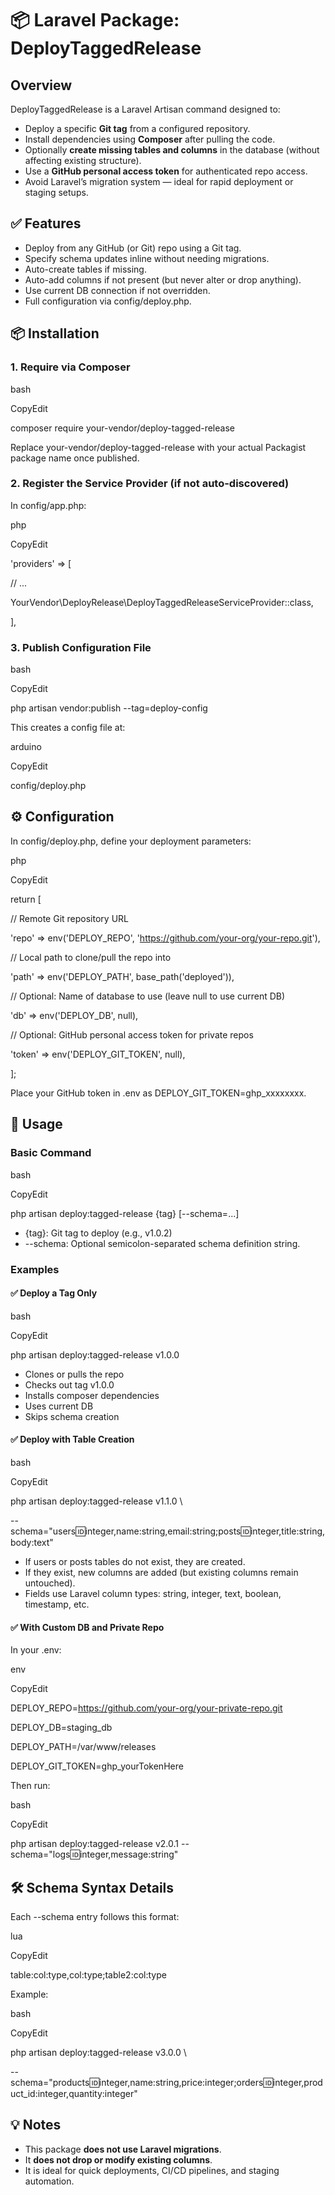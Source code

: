 # 📦 Laravel Package: DeployTaggedRelease

## Overview

DeployTaggedRelease is a Laravel Artisan command designed to:

* Deploy a specific **Git tag** from a configured repository.
* Install dependencies using **Composer** after pulling the code.
* Optionally **create missing tables and columns** in the database (without affecting existing structure).
* Use a **GitHub personal access token** for authenticated repo access.
* Avoid Laravel’s migration system — ideal for rapid deployment or staging setups.

## ✅ Features

* Deploy from any GitHub (or Git) repo using a Git tag.
* Specify schema updates inline without needing migrations.
* Auto-create tables if missing.
* Auto-add columns if not present (but never alter or drop anything).
* Use current DB connection if not overridden.
* Full configuration via config/deploy.php.

## 📦 Installation

### 1. Require via Composer

bash

CopyEdit

composer require your-vendor/deploy-tagged-release

Replace your-vendor/deploy-tagged-release with your actual Packagist package name once published.

### 2. Register the Service Provider (if not auto-discovered)

In config/app.php:

php

CopyEdit

'providers' => [

// ...

YourVendor\DeployRelease\DeployTaggedReleaseServiceProvider::class,

],

### 3. Publish Configuration File

bash

CopyEdit

php artisan vendor:publish --tag=deploy-config

This creates a config file at:

arduino

CopyEdit

config/deploy.php

## ⚙️ Configuration

In config/deploy.php, define your deployment parameters:

php

CopyEdit

return [

// Remote Git repository URL

'repo' => env('DEPLOY\_REPO', 'https://github.com/your-org/your-repo.git'),

// Local path to clone/pull the repo into

'path' => env('DEPLOY\_PATH', base\_path('deployed')),

// Optional: Name of database to use (leave null to use current DB)

'db' => env('DEPLOY\_DB', null),

// Optional: GitHub personal access token for private repos

'token' => env('DEPLOY\_GIT\_TOKEN', null),

];

Place your GitHub token in .env as DEPLOY\_GIT\_TOKEN=ghp\_xxxxxxxx.

## 🚀 Usage

### Basic Command

bash

CopyEdit

php artisan deploy:tagged-release {tag} [--schema=...]

* {tag}: Git tag to deploy (e.g., v1.0.2)
* --schema: Optional semicolon-separated schema definition string.

### Examples

#### ✅ Deploy a Tag Only

bash

CopyEdit

php artisan deploy:tagged-release v1.0.0

* Clones or pulls the repo
* Checks out tag v1.0.0
* Installs composer dependencies
* Uses current DB
* Skips schema creation

#### ✅ Deploy with Table Creation

bash

CopyEdit

php artisan deploy:tagged-release v1.1.0 \

--schema="users:id:integer,name:string,email:string;posts:id:integer,title:string,body:text"

* If users or posts tables do not exist, they are created.
* If they exist, new columns are added (but existing columns remain untouched).
* Fields use Laravel column types: string, integer, text, boolean, timestamp, etc.

#### ✅ With Custom DB and Private Repo

In your .env:

env

CopyEdit

DEPLOY\_REPO=https://github.com/your-org/your-private-repo.git

DEPLOY\_DB=staging\_db

DEPLOY\_PATH=/var/www/releases

DEPLOY\_GIT\_TOKEN=ghp\_yourTokenHere

Then run:

bash

CopyEdit

php artisan deploy:tagged-release v2.0.1 --schema="logs:id:integer,message:string"

## 🛠 Schema Syntax Details

Each --schema entry follows this format:

lua

CopyEdit

table:col:type,col:type;table2:col:type

Example:

bash

CopyEdit

php artisan deploy:tagged-release v3.0.0 \

--schema="products:id:integer,name:string,price:integer;orders:id:integer,product\_id:integer,quantity:integer"

## 💡 Notes

* This package **does not use Laravel migrations**.
* It **does not drop or modify existing columns**.
* It is ideal for quick deployments, CI/CD pipelines, and staging automation.
